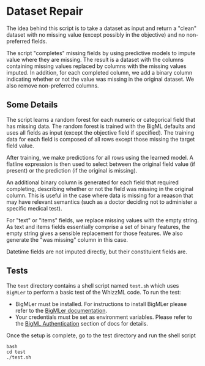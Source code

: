 # Dataset Repair

The idea behind this script is to take a dataset as input and return a
"clean" dataset with no missing value (except possibly in the
objective) and no non-preferred fields.

The script "completes" missing fields by using predictive models to
impute value where they are missing.  The result is a dataset with the
columns containing missing values replaced by columns with the missing
values imputed.  In addition, for each completed column, we add a
binary column indicating whether or not the value was missing in the
original dataset.  We also remove non-preferred columns.

## Some Details

The script learns a random forest for each numeric or categorical
field that has missing data.  The random forest is trained with the
BigML defaults and uses all fields as input (except the objective
field if specified).  The training data for each field is composed of
all rows except those missing the target field value.

After training, we make predictions for all rows using the learned
model.  A flatline expression is then used to select between the
original field value (if present) or the prediction (if the original
is missing).

An additional binary column is generated for each field that required
completing, describing whether or not the field was missing in the
original column.  This is useful in the case where data is missing for
a reaason that may have relevant semantics (such as a doctor deciding not to
administer a specific medical test).

For "text" or "items" fields, we replace missing values with the empty
string.  As text and items fields essentially comprise a set of binary
features, the empty string gives a sensible replacement for those
features.  We also generate the "was missing" column in this case.

Datetime fields are not imputed directly, but their constituient
fields are.

## Tests

The `test` directory contains a shell script named `test.sh` which
uses `BigMLer` to perform a basic test of the WhizzML code. To run the
test:

- BigMLer must be installed. For instructions to install BigMLer
please refer to the [BigMLer
documentation](http://bigmler.readthedocs.io/en/latest/#bigmler-installation).
- Your credentials must be set as environment variables. Please refer
to the [BigML
Authentication](http://bigmler.readthedocs.io/en/latest/#bigml-authentication)
section of docs for details.

Once the setup is complete, go to the test directory and run the shell
script

```
bash
cd test
./test.sh
```

